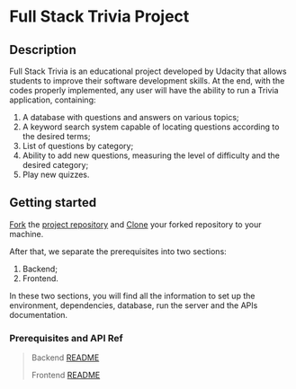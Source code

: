 # Full Stack Trivia Project

## Description

Full Stack Trivia is an educational project developed by Udacity that allows students to improve their software development skills.
At the end, with the codes properly implemented, any user will have the ability to run a Trivia application, containing:

1. A database with questions and answers on various topics;
2. A keyword search system capable of locating questions according to the desired terms;
3. List of questions by category;
4. Ability to add new questions, measuring the level of difficulty and the desired category;
5. Play new quizzes.

## Getting started

[Fork](https://help.github.com/en/articles/fork-a-repo) the [project repository](https://github.com/bsalbuquerque/udacity-trivia-api.git) and [Clone](https://help.github.com/en/articles/cloning-a-repository) your forked repository to your machine.

After that, we separate the prerequisites into two sections:

1. Backend;
2. Frontend.

In these two sections, you will find all the information to set up the environment, dependencies, database, run the server and the APIs documentation.

### Prerequisites and API Ref

> Backend [README](./backend/README.md)
>
> Frontend [README](./frontend/README.md)
